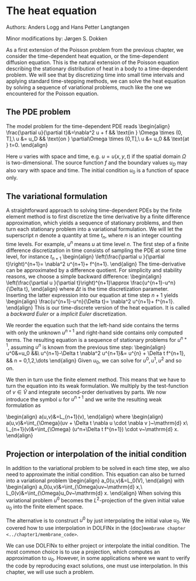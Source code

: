 # The heat equation
Authors: Anders Logg and Hans Petter Langtangen

Minor modifications by: Jørgen S. Dokken

As a first extension of the Poisson problem from the previous chapter, we consider the time-dependent heat equation, or the time-dependent diffusion equation. This is the natural extension of the Poisson equation describing the stationary distribution of heat in a body to a time-dependent problem. We will see that by discretizing time into small time intervals and applying standard time-stepping methods, we can solve the heat equation by solving a sequence of variational problems, much like the one we encountered for the Poisson equation.

## The PDE problem
The model problem for the time-dependent PDE reads
\begin{align}
    \frac{\partial u}{\partial t}&=\nabla^2 u + f && \text{in } \Omega \times (0, T],\\
    u &= u_D && \text{on } \partial\Omega \times (0,T],\\
    u &= u_0 && \text{at } t=0.
\end{align}

Here $u$ varies with space and time, e.g. $u=u(x,y,t)$ if the spatial domain $\Omega$ is two-dimensional. The source function $f$ and the boundary values $u_D$ may also vary with space and time. The initial condition $u_0$ is a function of space only.

## The variational formulation
A straightforward approach to solving time-dependent PDEs by the finite element method is to first discretize the time derivative by a finite difference approximation, which yields a sequence of stationary problems, and then turn each stationary problem into a variational formulation. 
We will let the superscript $n$ denote a quantity at time $t_n$, where $n$ is an integer counting time levels. For example, $u^n$ means $u$ at time level $n$. The first step of a finite difference discretization in time consists of sampling the PDE at some time  level, for instance $t_{n+1}$
\begin{align}
    \left(\frac{\partial u }{\partial t}\right)^{n+1}= \nabla^2 u^{n+1}+ f^{n+1}.
\end{align}
The time-derivative can be  approximated by a difference quotient. For simplicity and stability reasons, we choose a simple backward difference:
\begin{align}
    \left(\frac{\partial u }{\partial t}\right)^{n+1}\approx \frac{u^{n+1}-u^n}{\Delta t},
\end{align}
where $\Delta t$ is the time discretization parameter. Inserting the latter expression into our equation at time step $n+1$ yields
\begin{align}
    \frac{u^{n+1}-u^n}{\Delta t}= \nabla^2 u^{n+1}+ f^{n+1}.
\end{align}
This is our time-discrete version of the heat equation. It is called a *backward Euler* or a *implicit Euler* discretization.

We reorder the equation such that the left-hand side contains the terms with only the unknown $u^{n+1}$ and right-hand side contains only computed terms. The resulting equation is a sequence of stationary problems for $u^{n+1}$, assuming $u^{n}$ is known from the previous time step:
\begin{align}
    u^0&=u_0 &&\\
    u^{n+1}-\Delta t \nabla^2 u^{n+1}&= u^{n} + \Delta t f^{n+1}, && n = 0,1,2,\dots
\end{align}
Given $u_0$, we can solve for $u^0, u^1, u^2$ and so on.

We then in turn use the finite element method. This means that we have to turn the equation into its weak formulation. We multiply by the test-function of $v\in \hat{V}$ and integrate second-order derivatives by parts. We now introduce the symbol $u$ for $u^{n+1}$ and we write the resulting weak formulation as

\begin{align}
    a(u,v)&=L_{n+1}(v),
\end{align}
where 
\begin{align}
    a(u,v)&=\int_{\Omega}(uv + \Delta t \nabla u \cdot \nabla v )~\mathrm{d} x\\
    L_{n+1}(v)&=\int_{\Omega} (u^n+\Delta t f^{n+1}) \cdot v~\mathrm{d} x.
\end{align}


## Projection or interpolation of the initial condition
In addition to the variational problem to be solved in each  time step, we also need to approximate the initial condition. This equation can also be turned into a variational problem
\begin{align}
    a_0(u,v)&=L_0(V),
\end{align}
with 
\begin{align}
    a_0(u,v)&=\int_{\Omega}uv~\mathrm{d} x,\\
    L_0(v)&=\int_{\Omega}u_0v~\mathrm{d} x.
\end{align}
When solving this variational problem $u^0$ becomes the $L^2$-projection of the given initial value $u_0$ into the finite element space. 

The alternative is to construct $u^0$ by just interpolating the initial value $u_0$. We covered how to use interpolation in DOLFINx in the {doc}`membrane chapter <../chapter1/membrane_code>`.

We can use DOLFINx to either project or interpolate the initial condition. The most common choice is to use a projection, which computes an approximation to $u_0$. However, in some applications where we want to verify the code by reproducing exact solutions, one must use interpolation. In this chapter, we will use such a problem.
